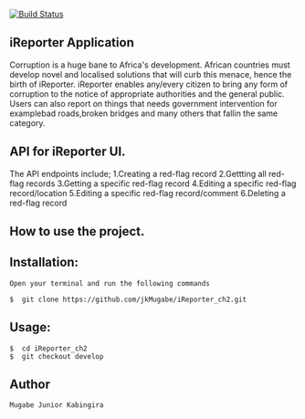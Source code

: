 [![Build Status](https://travis-ci.com/jkMugabe/iReporter_ch2.svg?branch=ft_badges)](https://travis-ci.com/jkMugabe/iReporter_ch2)
## iReporter Application

Corruption is a huge bane to Africa's development. African countries must develop novel and localised solutions that will curb this menace, hence the birth of iReporter. iReporter enables any/every citizen to bring any form of corruption to the notice of appropriate authorities and the general public. Users can also report on things that needs government intervention for examplebad roads,broken bridges and many others that fallin the same category.

## API for iReporter UI.

The API endpoints include;
1.Creating a red-flag record
2.Gettting all red-flag records
3.Getting a specific red-flag record
4.Editing a specific red-flag record/location
5.Editing a specific red-flag record/comment
6.Deleting a red-flag record


## How to use the project.
## Installation:

    Open your terminal and run the following commands

    $  git clone https://github.com/jkMugabe/iReporter_ch2.git


## Usage:

    $  cd iReporter_ch2
    $  git checkout develop


## Author
    Mugabe Junior Kabingira
